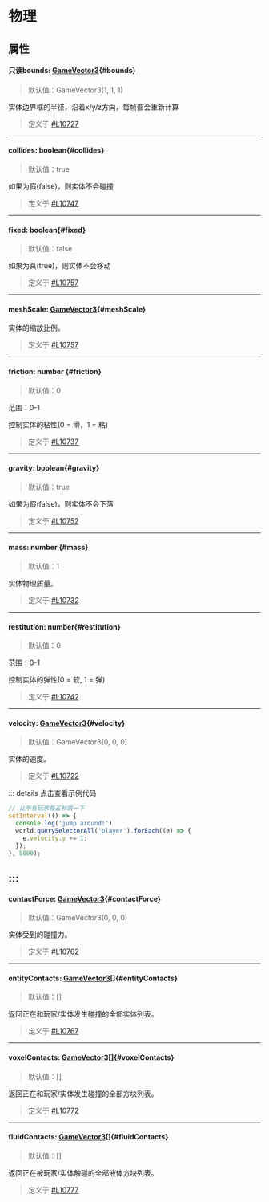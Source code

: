 <script setup>
import '/style.css'
</script>
# 物理
## 属性

#### <font id="API" /><font id="ReadOnly">只读</font>bounds<font id="Type">: [GameVector3](/GameVector3/)</font>{#bounds}
> 默认值：GameVector3(1, 1, 1)

实体边界框的半径，沿着x/y/z方向，每帧都会重新计算

> 定义于 [#L10727](https://github.com/box3lab/arena_dts/blob/main/GameAPI.d.ts#L10727)
---


#### <font id="API" />collides<font id="Type">: boolean</font>{#collides}
> 默认值：true

如果为假(false)，则实体不会碰撞

> 定义于 [#L10747](https://github.com/box3lab/arena_dts/blob/main/GameAPI.d.ts#L10747)
---


#### <font id="API" />fixed<font id="Type">: boolean</font>{#fixed}
> 默认值：false

如果为真(true)，则实体不会移动

> 定义于 [#L10757](https://github.com/box3lab/arena_dts/blob/main/GameAPI.d.ts#L10757)
---


#### <font id="API" />meshScale<font id="Type">: [GameVector3](/GameVector3/)</font>{#meshScale}
实体的缩放比例。

> 定义于 [#L10757](https://github.com/box3lab/arena_dts/blob/main/GameAPI.d.ts#L10757)
---


#### <font id="API" />friction<font id="Type">: number </font>{#friction}
> 默认值：0

范围：0-1

控制实体的粘性(0 = 滑，1 = 粘)

> 定义于 [#L10737](https://github.com/box3lab/arena_dts/blob/main/GameAPI.d.ts#L10737)
---


#### <font id="API" />gravity<font id="Type">: boolean</font>{#gravity}
> 默认值：true

如果为假(false)，则实体不会下落

> 定义于 [#L10752](https://github.com/box3lab/arena_dts/blob/main/GameAPI.d.ts#L10752)
---


#### <font id="API" />mass<font id="Type">: number </font>{#mass}
> 默认值：1

实体物理质量。

> 定义于 [#L10732](https://github.com/box3lab/arena_dts/blob/main/GameAPI.d.ts#L10732)
---


#### <font id="API" />restitution<font id="Type">: number</font>{#restitution}
> 默认值：0

范围：0-1

控制实体的弹性(0 = 软, 1 = 弹)


> 定义于 [#L10742](https://github.com/box3lab/arena_dts/blob/main/GameAPI.d.ts#L10742)

---


#### <font id="API" />velocity<font id="Type">: [GameVector3](/GameVector3/)</font>{#velocity}
> 默认值：GameVector3(0, 0, 0)

实体的速度。

> 定义于 [#L10722](https://github.com/box3lab/arena_dts/blob/main/GameAPI.d.ts#L10722)

::: details 点击查看示例代码
```javascript
// 让所有玩家每五秒跳一下
setInterval(() => {
  console.log('jump around!')
  world.querySelectorAll('player').forEach((e) => {
    e.velocity.y += 1;
  });
}, 5000);
```
:::
---


#### <font id="API" />contactForce<font id="Type">: [GameVector3](/GameVector3/)</font>{#contactForce}
> 默认值：GameVector3(0, 0, 0)

实体受到的碰撞力。

> 定义于 [#L10762](https://github.com/box3lab/arena_dts/blob/main/GameAPI.d.ts#L10762)
---


#### <font id="API" />entityContacts<font id="Type">: [GameVector3](/GameVector3/)[]</font>{#entityContacts}
> 默认值：[]

返回正在和玩家/实体发生碰撞的全部实体列表。

> 定义于 [#L10767](https://github.com/box3lab/arena_dts/blob/main/GameAPI.d.ts#L10767)
---


#### <font id="API" />voxelContacts<font id="Type">: [GameVector3](/GameVector3/)[]</font>{#voxelContacts}
> 默认值：[]

返回正在和玩家/实体发生碰撞的全部方块列表。

> 定义于 [#L10772](https://github.com/box3lab/arena_dts/blob/main/GameAPI.d.ts#L10772)
---


#### <font id="API" />fluidContacts<font id="Type">: [GameVector3](/GameVector3/)[]</font>{#fluidContacts}
> 默认值：[]

返回正在被玩家/实体触碰的全部液体方块列表。

> 定义于 [#L10777](https://github.com/box3lab/arena_dts/blob/main/GameAPI.d.ts#L10777)